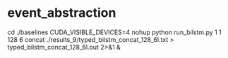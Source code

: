 # event_abstraction
cd ./baselines
CUDA_VISIBLE_DEVICES=4 nohup python run_bilstm.py 1 1 128 6 concat ./results_9/typed_bilstm_concat_128_6l.txt > typed_bilstm_concat_128_6l.out 2>&1 &
